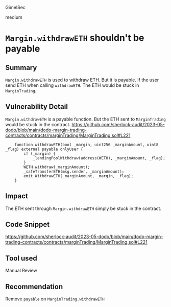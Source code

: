 GimelSec

medium

# `Margin.withdrawETH` shouldn't be payable

## Summary

`Margin.withdrawETH` is used to withdraw ETH. But it is payable. If the user send ETH when calling `withdrawETH`. The ETH would be stuck in `MarginTrading`.


## Vulnerability Detail

`Margin.withdrawETH` is a payable function. But the ETH sent to `MarginTrading` would be stuck in the contract.
https://github.com/sherlock-audit/2023-05-dodo/blob/main/dodo-margin-trading-contracts/contracts/marginTrading/MarginTrading.sol#L221
```solidity
    function withdrawETH(bool _margin, uint256 _marginAmount, uint8 _flag) external payable onlyUser {
        if (_margin) {
            _lendingPoolWithdraw(address(WETH), _marginAmount, _flag);
        }
        WETH.withdraw(_marginAmount);
        _safeTransferETH(msg.sender, _marginAmount);
        emit WithdrawETH(_marginAmount, _margin, _flag);
    }
```
## Impact

The ETH sent through `Margin.withdrawETH` simply be stuck in the contract.

## Code Snippet

https://github.com/sherlock-audit/2023-05-dodo/blob/main/dodo-margin-trading-contracts/contracts/marginTrading/MarginTrading.sol#L221

## Tool used

Manual Review

## Recommendation

Remove `payable` on `MarginTrading.withdrawETH`
